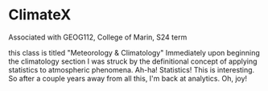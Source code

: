 # ClimateX
 Associated with GEOG112, College of Marin, S24 term
 
 this class is titled "Meteorology & Climatology"
 Immediately upon beginning the climatology section
 I was struck by the definitional concept of applying
 statistics to atmospheric phenomena.  Ah-ha!  Statistics!
 This is interesting.  So after a couple years away
 from all this, I'm back at analytics.  Oh, joy!
